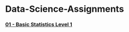 # Data-Science-Assignments

### [01 - Basic Statistics Level 1](https://github.com/Omkadam136/Assignment-Basic-Statistics-Level-1)

